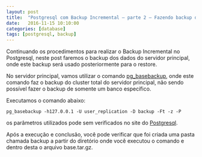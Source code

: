 ```yaml
---
layout: post
title:  "Postgresql com Backup Incremental — parte 2 — Fazendo backup do sistema de arquivos (pg_basebackup)"
date:   2016-11-15 10:10:00
categories: [database]
tags: [postgresql, backup]
---
```


Continuando os procedimentos para realizar o Backup Incremental no Postgresql, neste post faremos o backup dos dados do servidor principal, onde este backup será usado posteriormente para o restore.

No servidor principal, vamos utilizar o comando [pg_basebackup](https://www.postgresql.org/docs/9.2/app-pgbasebackup.html), onde este comando faz o backup do cluster total do servidor principal, não sendo possível fazer o backup de somente um banco específico.

Executamos o comando abaixo:

```
pg_basebackup -h127.0.0.1 -U user_replication -D backup -Ft -z -P
```

os parâmetros utilizados pode sem verificados no site do [Postgresql](https://www.postgresql.org/docs/9.2/app-pgbasebackup.html).

Após a execução e conclusão, você pode verificar que foi criada uma pasta chamada backup a partir do diretório onde você executou o comando e dentro desta o arquivo base.tar.gz.